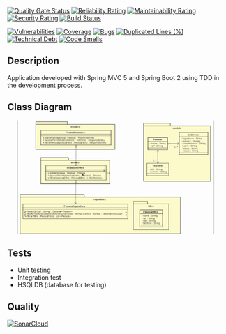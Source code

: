 [![Quality Gate Status](https://sonarcloud.io/api/project_badges/measure?project=tdd-spring&metric=alert_status)](https://sonarcloud.io/dashboard?id=tdd-spring)
[![Reliability Rating](https://sonarcloud.io/api/project_badges/measure?project=tdd-spring&metric=reliability_rating)](https://sonarcloud.io/dashboard?id=tdd-spring)
[![Maintainability Rating](https://sonarcloud.io/api/project_badges/measure?project=tdd-spring&metric=sqale_rating)](https://sonarcloud.io/dashboard?id=tdd-spring)
[![Security Rating](https://sonarcloud.io/api/project_badges/measure?project=tdd-spring&metric=security_rating)](https://sonarcloud.io/dashboard?id=tdd-spring)
[![Build Status](https://travis-ci.com/karlscode/tdd-spring-backend.svg?branch=master)](https://travis-ci.com/karlscode/tdd-spring-backend)

[![Vulnerabilities](https://sonarcloud.io/api/project_badges/measure?project=tdd-spring&metric=vulnerabilities)](https://sonarcloud.io/dashboard?id=tdd-spring)
[![Coverage](https://sonarcloud.io/api/project_badges/measure?project=tdd-spring&metric=coverage)](https://sonarcloud.io/dashboard?id=tdd-spring)
[![Bugs](https://sonarcloud.io/api/project_badges/measure?project=tdd-spring&metric=bugs)](https://sonarcloud.io/dashboard?id=tdd-spring)
[![Duplicated Lines (%)](https://sonarcloud.io/api/project_badges/measure?project=tdd-spring&metric=duplicated_lines_density)](https://sonarcloud.io/dashboard?id=tdd-spring)
[![Technical Debt](https://sonarcloud.io/api/project_badges/measure?project=tdd-spring&metric=sqale_index)](https://sonarcloud.io/dashboard?id=tdd-spring)
[![Code Smells](https://sonarcloud.io/api/project_badges/measure?project=tdd-spring&metric=code_smells)](https://sonarcloud.io/dashboard?id=tdd-spring)

## Description

Application developed with Spring MVC 5 and Spring Boot 2 using TDD in the development process.

## Class Diagram
![class-diagram-1](https://github.com/karlscode/tdd-spring-backend/blob/master/Class%20Diagram%201.png)

## Tests
   + Unit testing
   + Integration test
   + HSQLDB (database for testing)
  
## Quality
[![SonarCloud](https://sonarcloud.io/images/project_badges/sonarcloud-orange.svg)](https://sonarcloud.io/dashboard?id=tdd-spring)
